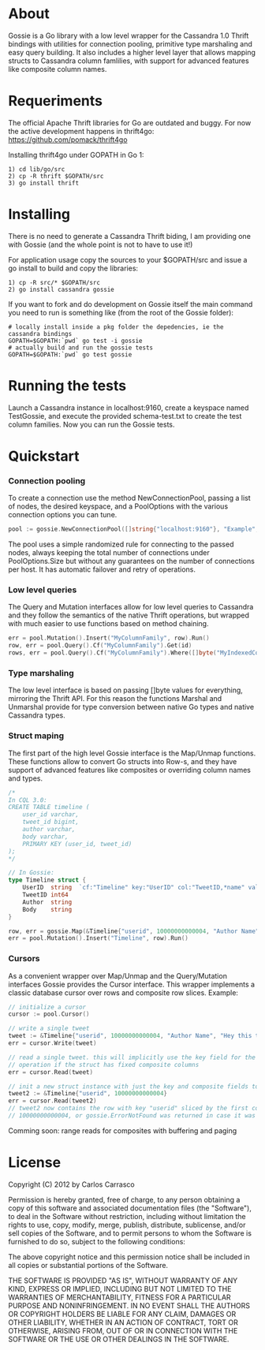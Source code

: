 # About

Gossie is a Go library with a low level wrapper for the Cassandra 1.0 Thrift bindings with utilities for connection pooling, primitive type marshaling and easy query building. It also includes a higher level layer that allows mapping structs to Cassandra column famlilies, with support for advanced features like composite column names.

# Requeriments

The official Apache Thrift libraries for Go are outdated and buggy. For now the active development happens in thrift4go:
https://github.com/pomack/thrift4go

Installing thrift4go under GOPATH in Go 1:

```
1) cd lib/go/src
2) cp -R thrift $GOPATH/src
3) go install thrift
```

# Installing

There is no need to generate a Cassandra Thrift biding, I am providing one with Gossie (and the whole point is not to have to use it!)

For application usage copy the sources to your $GOPATH/src and issue a go install to build and copy the libraries:

```
1) cp -R src/* $GOPATH/src
2) go install cassandra gossie
```

If you want to fork and do development on Gossie itself the main command you need to run is something like (from the root of the Gossie folder):

```
# locally install inside a pkg folder the depedencies, ie the cassandra bindings
GOPATH=$GOPATH:`pwd` go test -i gossie
# actually build and run the gossie tests
GOPATH=$GOPATH:`pwd` go test gossie
```


# Running the tests

Launch a Cassandra instance in localhost:9160, create a keyspace named TestGossie, and execute the provided schema-test.txt to create the test column families. Now you can run the Gossie tests.

# Quickstart

### Connection pooling

To create a connection use the method NewConnectionPool, passing a list of nodes, the desired keyspace, and a PoolOptions with the various connection options you can tune.

```Go
pool := gossie.NewConnectionPool([]string{"localhost:9160"}, "Example", PoolOptions{Size: 50, Timeout: 3000})
````

The pool uses a simple randomized rule for connecting to the passed nodes, always keeping the total number of connections under PoolOptions.Size but without any guarantees on the number of connections per host. It has automatic failover and retry of operations.

### Low level queries

The Query and Mutation interfaces allow for low level queries to Cassandra and they follow the semantics of the native Thrift operations, but wrapped with much easier to use functions based on method chaining.

```Go
err = pool.Mutation().Insert("MyColumnFamily", row).Run()
row, err = pool.Query().Cf("MyColumnFamily").Get(id)
rows, err = pool.Query().Cf("MyColumnFamily").Where([]byte("MyIndexedColumn"), EQ, []byte("hi!")).IndexedGet(&IndexedRange{Count: 1000})
````

### Type marshaling

The low level interface is based on passing []byte values for everything, mirroring the Thrift API. For this reason the functions Marshal and Unmarshal provide for type conversion between native Go types and native Cassandra types.

### Struct maping

The first part of the high level Gossie interface is the Map/Unmap functions. These functions allow to convert Go structs into Row-s, and they have support of advanced features like composites or overriding column names and types.

```Go
/*
In CQL 3.0:
CREATE TABLE timeline (
    user_id varchar,
    tweet_id bigint,
    author varchar,
    body varchar,
    PRIMARY KEY (user_id, tweet_id)
);
*/

// In Gossie:
type Timeline struct {
	UserID  string  `cf:"Timeline" key:"UserID" col:"TweetID,*name" val:"*value"`
	TweetID int64
	Author  string
	Body    string
}

row, err = gossie.Map(&Timeline{"userid", 10000000000004, "Author Name", "Hey this thing rocks!"})
err = pool.Mutation().Insert("Timeline", row).Run()
````

### Cursors

As a convenient wrapper over Map/Unmap and the Query/Mutation interfaces Gossie provides the Cursor interface. This wrapper implements a classic database cursor over rows and composite row slices. Example:

```Go
// initialize a cursor
cursor := pool.Cursor()

// write a single tweet
tweet := &Timeline{"userid", 10000000000004, "Author Name", "Hey this thing rocks!"}
err = cursor.Write(tweet)

// read a single tweet. this will implicitly use the key field for the row key, and will add a slice
// operation if the struct has fixed composite columns
err = cursor.Read(tweet)

// init a new struct instance with just the key and composite fields to read a different tweet
tweet2 := &Timeline{"userid", 10000000000004}
err = cursor.Read(tweet2)
// tweet2 now contains the row with key "userid" sliced by the first comparator field equaled to
// 10000000000004, or gossie.ErrorNotFound was returned in case it was not found
````

Comming soon: range reads for composites with buffering and paging


# License

Copyright (C) 2012 by Carlos Carrasco

Permission is hereby granted, free of charge, to any person obtaining a copy
of this software and associated documentation files (the "Software"), to deal
in the Software without restriction, including without limitation the rights
to use, copy, modify, merge, publish, distribute, sublicense, and/or sell
copies of the Software, and to permit persons to whom the Software is
furnished to do so, subject to the following conditions:

The above copyright notice and this permission notice shall be included in
all copies or substantial portions of the Software.

THE SOFTWARE IS PROVIDED "AS IS", WITHOUT WARRANTY OF ANY KIND, EXPRESS OR
IMPLIED, INCLUDING BUT NOT LIMITED TO THE WARRANTIES OF MERCHANTABILITY,
FITNESS FOR A PARTICULAR PURPOSE AND NONINFRINGEMENT. IN NO EVENT SHALL THE
AUTHORS OR COPYRIGHT HOLDERS BE LIABLE FOR ANY CLAIM, DAMAGES OR OTHER
LIABILITY, WHETHER IN AN ACTION OF CONTRACT, TORT OR OTHERWISE, ARISING FROM,
OUT OF OR IN CONNECTION WITH THE SOFTWARE OR THE USE OR OTHER DEALINGS IN
THE SOFTWARE.
